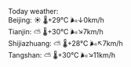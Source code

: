 Today weather:  
Beijing: ☀️ 🌡️+29°C 🌬️↓0km/h  
Tianjin: ⛅️  🌡️+30°C 🌬️↘7km/h  
Shijiazhuang: ⛅️  🌡️+28°C 🌬️↖7km/h  
Tangshan: ⛅️  🌡️+30°C 🌬️↘11km/h  
